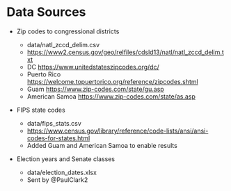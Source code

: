# Data Sources

- Zip codes to congressional districts

  - data/natl_zccd_delim.csv
  - https://www2.census.gov/geo/relfiles/cdsld13/natl/natl_zccd_delim.txt
  - DC https://www.unitedstateszipcodes.org/dc/
  - Puerto Rico https://welcome.topuertorico.org/reference/zipcodes.shtml
  - Guam https://www.zip-codes.com/state/gu.asp
  - American Samoa https://www.zip-codes.com/state/as.asp

- FIPS state codes

  - data/fips_stats.csv
  - https://www.census.gov/library/reference/code-lists/ansi/ansi-codes-for-states.html
  - Added Guam and American Samoa to enable results

- Election years and Senate classes
  - data/election_dates.xlsx
  - Sent by @PaulClark2
